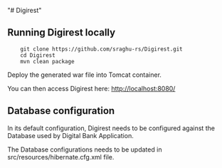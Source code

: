 "# Digirest" 

## Running Digirest locally
```
	git clone https://github.com/sraghu-rs/Digirest.git
	cd Digirest
	mvn clean package    
```

Deploy the generated war file into Tomcat container.

You can then access Digirest here: [http://localhost:8080/](http://localhost:8080/)


## Database configuration

In its default configuration, Digirest needs to be configured against 
the Database used by Digital Bank Application.

The Database configurations needs to be updated in src/resources/hibernate.cfg.xml file.

